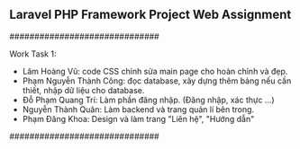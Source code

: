 ## Laravel PHP Framework Project Web Assignment


##############################


Work Task 1:
- Lâm Hoàng Vũ: code CSS chỉnh sửa main page cho hoàn chỉnh và đẹp.
- Phạm Nguyễn Thành Công: đọc database, xây dựng thêm bảng nếu cần thiết, nhập dữ liệu cho database.
- Đỗ Phạm Quang Trí: Làm phần đăng nhập. (Đăng nhập, xác thực ...)
- Nguyễn Thành Quân: Làm backend và trang quản lí bên trong.
- Phạm Đăng Khoa: Design và làm trang "Liên hệ", "Hướng dẫn"


##############################

